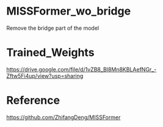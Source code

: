 # MISSFormer_wo_bridge
Remove the bridge part of the model
# Trained_Weights
https://drive.google.com/file/d/1vZB8_Bl8Mn8KBLAefNGr_-Zftw5Fi4up/view?usp=sharing
# Reference
https://github.com/ZhifangDeng/MISSFormer

